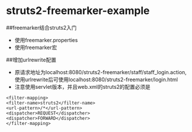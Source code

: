 # struts2-freemarker-example
##freemarker结合struts2入门
* 使用freemarker.properties
* 使用freemarker宏

##增加urlrewrite配置
* 原请求地址为localhost:8080/struts2-freemarker/staff/staff_login.action,使用urlrewrite后可使用localhost:8080/struts2-freemarker/login.html
* 注意使用servlet版本，并且web.xml的struts2的配置必须是
 ```
<filter-mapping>
<filter-name>struts2</filter-name>
<url-pattern>/*</url-pattern>
<dispatcher>REQUEST</dispatcher>   
<dispatcher>FORWARD</dispatcher> 
</filter-mapping>
```
 

  

